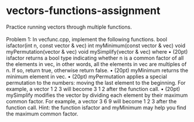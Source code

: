 # vectors-functions-assignment
Practice running vectors through multiple functions.
<br>
<br>
Problem 1: In vecfunc.cpp, implement the following functions.
bool isfactor(int n, const vector<int> & vec)
int myMinimum(const vector<int> & vec)
void myPermutation(vector<int> & vec)
void mySimplify(vector<int> & vec)
where
• (20pt) isfactor returns a bool type indicating whether n is a common factor of all
the elements in vec, in other words, all the elements in vec are multiples of n. If so,
return true, otherwise return false.
• (20pt) myMinimum returns the minimum element in vec.
• (20pt) myPermutation applies a special permutation to the numbers: moving the last
element to the beginning. For example, a vector 1 2 3 will become 3 1 2 after the
function call.
• (20pt) mySimplify modifies the vector by dividing each element by their maximum
common factor. For example, a vector 3 6 9 will become 1 2 3 after the function call.
Hint: the function isfactor and myMinimum may help you find the maximum common
factor.
